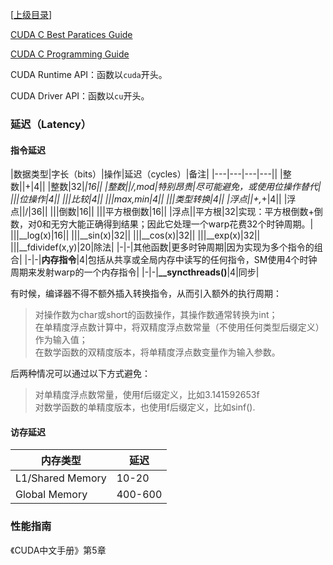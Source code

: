 \[[上级目录](..)\]

[CUDA C Best Paratices Guide](CUDA-C-Best-Practices-Guide)

[CUDA C Programming Guide](CUDA-C-Programming-Guide)

CUDA Runtime API：函数以`cuda`开头。

CUDA Driver API：函数以`cu`开头。


### 延迟（Latency）
#### 指令延迟
|数据类型|字长（bits）|操作|延迟（cycles）|备注|
|---|---|---|---||
|整数||+|4||
|整数|32|*|16||
|整数||/,mod|特别昂贵|尽可能避免，或使用位操作替代|
|||位操作|4||
|||比较|4||
|||max,min|4||
|||类型转换|4||
|浮点||+,*+|4||
|浮点||/|36||
|||倒数|16||
|||平方根倒数|16||
|浮点||平方根|32|实现：平方根倒数+倒数，对0和无穷大能正确得到结果；因此它处理一个warp花费32个时钟周期。|
|||__log(x)|16||
|||__sin(x)|32||
|||__cos(x)|32||
|||__exp(x)|32||
|||__fdividef(x,y)|20|除法|
|-|-|其他函数|更多时钟周期|因为实现为多个指令的组合|
|-|-|**内存指令**|4|包括从共享或全局内存中读写的任何指令，SM使用4个时钟周期来发射warp的一个内存指令|
|-|-|**__syncthreads()**|4|同步|
 
有时候，编译器不得不额外插入转换指令，从而引入额外的执行周期：
>对操作数为char或short的函数操作，其操作数通常转换为int；  
>在单精度浮点数计算中，将双精度浮点数常量（不使用任何类型后缀定义）作为输入值；  
>在数学函数的双精度版本，将单精度浮点数变量作为输入参数。

后两种情况可以通过以下方式避免：  
>对单精度浮点数常量，使用f后缀定义，比如3.141592653f  
>对数学函数的单精度版本，也使用f后缀定义，比如sinf().

#### 访存延迟
|内存类型|延迟|
|---|---|
|L1/Shared Memory|10-20|
|Global Memory|400-600|


### 性能指南

《CUDA中文手册》第5章